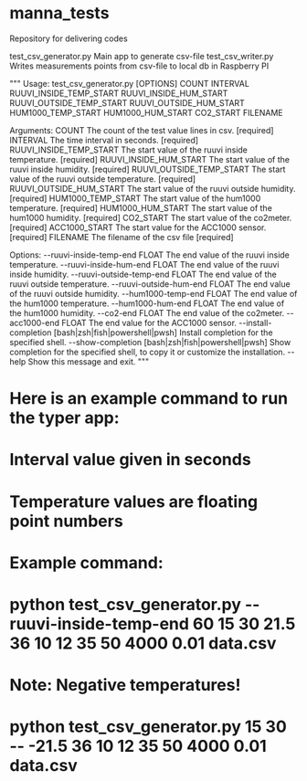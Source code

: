 # manna_tests
Repository for delivering codes

test_csv_generator.py      Main app to generate csv-file
test_csv_writer.py         Writes measurements points from csv-file to local db in Raspberry PI

"""
Usage: test_csv_generator.py [OPTIONS] COUNT INTERVAL 
                            RUUVI_INSIDE_TEMP_START RUUVI_INSIDE_HUM_START 
                            RUUVI_OUTSIDE_TEMP_START RUUVI_OUTSIDE_HUM_START 
                            HUM1000_TEMP_START HUM1000_HUM_START 
                            CO2_START 
                            FILENAME

Arguments:
  COUNT                     The count of the test value lines in csv.
                            [required]
  INTERVAL                  The time interval in seconds.  [required]
  RUUVI_INSIDE_TEMP_START   The start value of the ruuvi inside temperature.
                            [required]
  RUUVI_INSIDE_HUM_START    The start value of the ruuvi inside humidity.
                            [required]
  RUUVI_OUTSIDE_TEMP_START  The start value of the ruuvi outside temperature.
                            [required]
  RUUVI_OUTSIDE_HUM_START   The start value of the ruuvi outside humidity.
                            [required]
  HUM1000_TEMP_START        The start value of the hum1000 temperature.
                            [required]
  HUM1000_HUM_START         The start value of the hum1000 humidity.
                            [required]
  CO2_START                 The start value of the co2meter.  [required]
  ACC1000_START             The start value for the ACC1000 sensor.
                            [required]
  FILENAME                  The filename of the csv file  [required]

Options:
  --ruuvi-inside-temp-end FLOAT   The end value of the ruuvi inside
                                  temperature.
  --ruuvi-inside-hum-end FLOAT    The end value of the ruuvi inside humidity.
  --ruuvi-outside-temp-end FLOAT  The end value of the ruuvi outside
                                  temperature.
  --ruuvi-outside-hum-end FLOAT   The end value of the ruuvi outside humidity.
  --hum1000-temp-end FLOAT        The end value of the hum1000 temperature.
  --hum1000-hum-end FLOAT         The end value of the hum1000 humidity.
  --co2-end FLOAT                 The end value of the co2meter.
  --acc1000-end FLOAT             The end value for the ACC1000 sensor.
  --install-completion [bash|zsh|fish|powershell|pwsh]
                                  Install completion for the specified shell.
  --show-completion [bash|zsh|fish|powershell|pwsh]
                                  Show completion for the specified shell, to
                                  copy it or customize the installation.
  --help                          Show this message and exit.
"""
# Here is an example command to run the typer app:
# Interval value given in seconds
# Temperature values are floating point numbers
#
# Example command:
# python test_csv_generator.py --ruuvi-inside-temp-end 60 15 30 21.5 36 10 12 35 50 4000 0.01 data.csv
#
# Note: Negative temperatures!
# python test_csv_generator.py 15 30 -- -21.5 36 10 12 35 50 4000 0.01 data.csv

